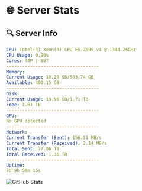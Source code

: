 # 🌐 Server Stats
## 🔍 Server Info
```yaml
CPU: Intel(R) Xeon(R) CPU E5-2699 v4 @ 1344.26GHz
CPU Usage: 0.90%
Cores: 44P | 88T
-----------------------------------
Memory:
Current Usage: 10.20 GB/503.74 GB
Available: 490.15 GB
-----------------------------------
Disk:
Current Usage: 18.96 GB/1.71 TB
Free: 1.61 TB
-----------------------------------
GPU:
No GPU detected
-----------------------------------
Network:
Current Transfer (Sent): 156.51 MB/s
Current Transfer (Received): 2.14 MB/s
Total Sent: 77.86 TB
Total Received: 1.36 TB
-----------------------------------
Uptime:
8d 9h 58m 15s
```
![GitHub Stats](https://img.shields.io/badge/Updated-2025-02-16_08:41:33-blue)